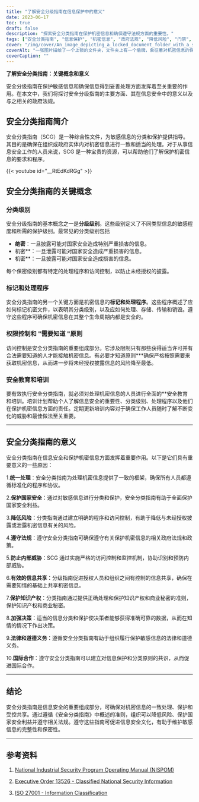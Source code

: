 ```yaml
---
title: "了解安全分级指南在信息保护中的意义"
date: 2023-06-17
toc: true
draft: false
description: "探索安全分类指南在保护机密信息和确保遵守法规方面的重要性。"
tags: ["安全分类指南", "信息保护", "机密信息", "政府法规", "降低风险", "门禁", "信息安全", "打标程序", "处理程序", "国家安全", "合规性", "内部威胁", "信息共享", "知识产权", "决策", "法律义务", "道德义务", "国际合作", "ISO 27001", "NISPOM", "第 13526 号行政命令", "信息分类", "数据保护", "信息处理", "有控制的共享", "信息保密", "信息完整性", "信息安全文化", "信息安全准则", "信息安全实践", "信息安全意识"]
cover: "/img/cover/An_image_depicting_a_locked_document_folder_with_a_shield.png"
coverAlt: "一张图片描绘了一个上锁的文件夹，文件夹上有一个盾牌，象征着对机密信息的保护。"
coverCaption: ""
---
```


**了解安全分类指南：关键概念和意义**

安全分级指南在保护敏感信息和确保信息得到妥善处理方面发挥着至关重要的作用。在本文中，我们将探讨安全分级指南的主要方面、其在信息安全中的意义以及与之相关的政府法规。

## **安全分类指南简介**

安全分类指南（SCG）是一种综合性文件，为敏感信息的分类和保护提供指导。其目的是确保在组织或政府实体内对机密信息进行一致和适当的处理。对于从事信息安全工作的人员来说，SCG 是一种宝贵的资源，可以帮助他们了解保护机密信息的要求和程序。

{{< youtube id="__RtEdKdRGg" >}}

## **安全分类指南的关键概念**

### **分类级别**

安全分级指南的基本概念之一是**分级级别**。这些级别定义了不同类型信息的敏感程度和所需的保护级别。最常见的分类级别包括

- **绝密**：一旦披露可能对国家安全造成特别严重损害的信息。
- 机密**：一旦泄露可能对国家安全造成严重损害的信息。
- 机密**：一旦披露可能对国家安全造成损害的信息。

每个保密级别都有特定的处理程序和访问控制，以防止未经授权的披露。

### **标记和处理程序**

安全分类指南的另一个关键方面是机密信息的**标记和处理程序**。这些程序概述了应如何标记机密文件，以表明其分类级别，以及应如何处理、存储、传输和销毁。遵守这些程序可确保机密信息在其整个生命周期内都是安全的。

### **权限控制和 "需要知道 "原则**

访问控制是安全分类指南的重要组成部分。它涉及限制只有那些获得适当许可并有合法需要知道的人才能接触机密信息。有必要才知道原则***确保严格按照需要来获取机密信息，从而进一步将未经授权披露信息的风险降至最低。

### **安全教育和培训**

要有效执行安全分类指南，就必须对处理机密信息的人员进行全面的**安全教育和培训。培训计划帮助个人了解信息安全的重要性、分类级别、处理程序以及他们在保护机密信息方面的责任。定期更新培训内容对于确保工作人员随时了解不断变化的威胁和最佳做法至关重要。

______

## **安全分类指南的意义**

安全分类指南在信息安全和保护机密信息方面发挥着重要作用。以下是它们具有重要意义的一些原因：

1.**统一处理**：安全分类指南为处理机密信息提供了一致的框架，确保所有人员都遵循标准化的程序和协议。

2.**保护国家安全**：通过对敏感信息进行分类和保护，安全分类指南有助于全面保护国家安全利益。

3.**降低风险**：分类指南通过建立明确的程序和访问控制，有助于降低与未经授权披露或泄露机密信息有关的风险。

4.**遵守法规**：遵守安全分类指南可确保遵守有关保护机密信息的相关政府法规和政策。

5.**防止内部威胁**：SCG 通过实施严格的访问控制和监控机制，协助识别和预防内部威胁。

6.**有效的信息共享**：分级指南促进授权人员和组织之间有控制的信息共享，确保在需要知情的基础上共享机密信息。

7.**保护知识产权**：分类指南通过提供正确处理和保护知识产权和商业秘密的准则，保护知识产权和商业秘密。

8.**加强决策**：适当的信息分类和保护使决策者能够获得准确可靠的数据，从而在知情的情况下作出决策。

9.**法律和道德义务**：遵循安全分类指南有助于组织履行保护敏感信息的法律和道德义务。

10.**国际合作**：遵守安全分类指南可以建立对信息保护和分类原则的共识，从而促进国际合作。

______

## **结论**

安全分类指南是信息安全的重要组成部分，可确保对机密信息的一致处理、保护和受控共享。通过遵循《安全分类指南》中概述的准则，组织可以降低风险、保护国家安全利益并遵守相关法规。遵守这些指南可促进信息安全文化，有助于维护敏感信息的完整性和保密性。

______

## **参考资料**

1. [National Industrial Security Program Operating Manual (NISPOM)](https://www.federalregister.gov/documents/2020/12/21/2020-27698/national-industrial-security-program-operating-manual-nispom)

2. [Executive Order 13526 - Classified National Security Information](https://www.archives.gov/isoo/policy-documents/cnsi-eo.html)

3. [ISO 27001 - Information Classification](https://www.iso.org/isoiec-27001-information-security.html)
